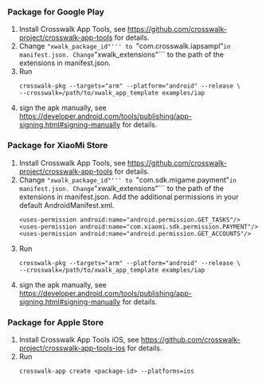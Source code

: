 ### Package for Google Play
1. Install Crosswalk App Tools, see https://github.com/crosswalk-project/crosswalk-app-tools for details.
2. Change ```"xwalk_package_id"''' to ```"com.crosswalk.iapsampl"``` in manifest.json.
   Change ```"xwalk_extensions"``` to the path of the extensions in manifest.json.
3. Run
    ```
    crosswalk-pkg --targets="arm" --platform="android" --release \
    --crosswalk=/path/to/xwalk_app_template examples/iap
    ```
4. sign the apk manually, see https://developer.android.com/tools/publishing/app-signing.html#signing-manually for details.

### Package for XiaoMi Store
1. Install Crosswalk App Tools, see https://github.com/crosswalk-project/crosswalk-app-tools for details.
2. Change ```"xwalk_package_id"''' to ```"com.sdk.migame.payment"``` in manifest.json.
   Change ```"xwalk_extensions"``` to the path of the extensions in manifest.json.
   Add the additional permissions in your default AndroidManifest.xml.
    ```
    <uses-permission android:name="android.permission.GET_TASKS"/>
    <uses-permission android:name="com.xiaomi.sdk.permission.PAYMENT"/>
    <uses-permission android:name="android.permission.GET_ACCOUNTS"/>
    ```
3. Run
    ```
    crosswalk-pkg --targets="arm" --platform="android" --release \
    --crosswalk=/path/to/xwalk_app_template examples/iap
    ```
4. sign the apk manually, see https://developer.android.com/tools/publishing/app-signing.html#signing-manually for details.

### Package for Apple Store
1. Install Crosswalk App Tools iOS, see https://github.com/crosswalk-project/crosswalk-app-tools-ios for details.
2. Run
    ```
    crosswalk-app create <package-id> --platforms=ios
    ```
